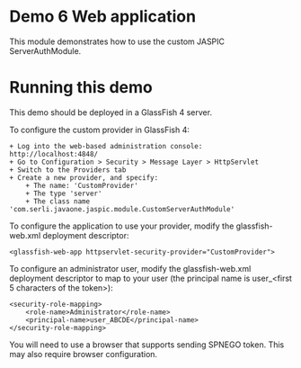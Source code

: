 Demo 6 Web application
======================

This module demonstrates how to use the custom JASPIC ServerAuthModule.


Running this demo
=================

This demo should be deployed in a GlassFish 4 server.

To configure the custom provider in GlassFish 4:

	+ Log into the web-based administration console: http://localhost:4848/
	+ Go to Configuration > Security > Message Layer > HttpServlet
	+ Switch to the Providers tab
	+ Create a new provider, and specify:
		+ The name: 'CustomProvider'
		+ The type 'server'
		+ The class name 'com.serli.javaone.jaspic.module.CustomServerAuthModule'

To configure the application to use your provider, modify the glassfish-web.xml deployment descriptor:

	<glassfish-web-app httpservlet-security-provider="CustomProvider">
	
To configure an administrator user, modify the glassfish-web.xml deployment descriptor to map to your user (the principal name is user_<first 5 characters of the token>):

	<security-role-mapping>
        <role-name>Administrator</role-name>
        <principal-name>user_ABCDE</principal-name>
    </security-role-mapping>

You will need to use a browser that supports sending SPNEGO token. This may also require browser configuration.
